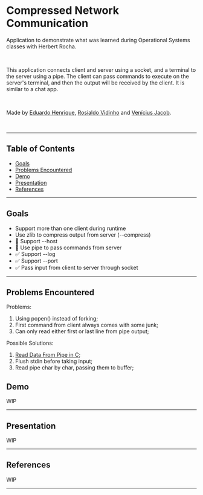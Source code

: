 # Compressed Network Communication

Application to demonstrate what was learned during Operational Systems classes with Herbert Rocha.

</br>

This application connects client and server using a socket, and a terminal to the server using a pipe. The client can pass commands to execute on the server's terminal, and then the output will be received by the client. It is similar to a chat app.

</br>

Made by [Eduardo Henrique](https://github.com/ed-henrique), [Rosialdo Vidinho](https://github.com/Rosialdo) and [Venícius Jacob](https://github.com/veniciusjacob).

</br>

---

## Table of Contents

- [Goals](#goals)
- [Problems Encountered](#problems-encountered)
- [Demo](#demo)
- [Presentation](#presentation)
- [References](#references)

---

## Goals

-  Support more than one client during runtime
-  Use zlib to compress output from server (--compress)
- 🚧 Support --host
- 🚧 Use pipe to pass commands from server
- ✅ Support --log
- ✅ Support --port
- ✅ Pass input from client to server through socket

---

## Problems Encountered

Problems:

1. Using popen() instead of forking;
2. First command from client always comes with some junk;
3. Can only read either first or last line from pipe output;

Possible Solutions:

1. [Read Data From Pipe in C](https://zditect.com/guide/c/pipe-in-c.html);
2. Flush stdin before taking input;
3. Read pipe char by char, passing them to buffer;

## Demo

WIP

---

## Presentation

WIP

---

## References

WIP

---